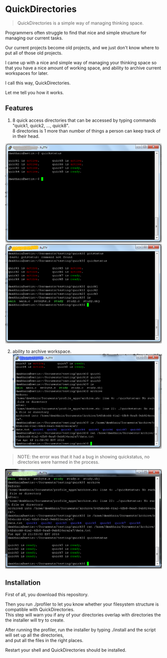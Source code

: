 # QuickDirectories

> QuickDirectories is a simple way of managing thinking space.

Programmers often struggle to find that nice and simple structure for managing our current tasks. 

Our current projects become old projects, and we just don't know where to put all of those old projects.

I came up with a nice and simple way of managing your thinking space so that you have a nice amount of working space, 
and ability to archive current workspaces for later.

I call this way, QuickDirectories.

Let me tell you how it works.

## Features
1. 8 quick access directories that can be accessed by typing commands "quick1, quick2, ..., quick8". <br />
8 directories is 1 more than number of things a person can keep track of in their head.

![screenshot](gallery/0000.png)
![screenshot](gallery/0001.png)

2. ability to archive workspace.
![screenshot](gallery/0002.png)

> NOTE: the error was that it had a bug in showing quickstatus, no directories were harmed in the process.

![screenshot](gallery/0003.png)

## Installation

First of all, you download this repository.

Then you run ./profiler to let you know whether your filesystem structure is compatible with QuickDirectories. <br />
This step will warn you if any of your directories overlap with directories the the installer will try to create.

After running the profiler, run the installer by typing ./install and the script will set up all the directories, <br />
and put all the files in the right places.

Restart your shell and QuickDirectories should be installed.



